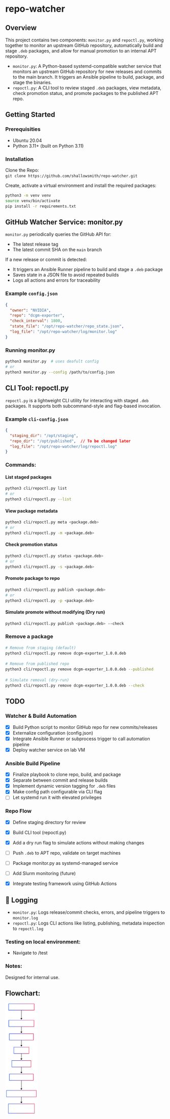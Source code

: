 # repo-watcher
## Overview
This project contains two components: `monitor.py` and `repoctl.py`, working together to monitor an upstream GitHub repository, automatically build and stage `.deb` packages, and allow for manual promotion to an internal APT repository.

- `monitor.py`: A Python-based systemd-compatible watcher service that monitors an upstream GitHub repository for new releases and commits to the main branch. It triggers an Ansible pipeline to build, package, and stage the binaries.
- `repoctl.py`: A CLI tool to review staged `.deb` packages, view metadata, check promotion status, and promote packages to the published APT repo.

## Getting Started
### Prerequisities
- Ubuntu 20.04
- Python 3.11+ (built on Python 3.11)

### Installation
Clone the Repo: <br/>
`git clone https://github.com/shallowsmith/repo-watcher.git`

Create, activate a virtual environment and install the required packages:

```bash
python3 -m venv venv
source venv/bin/activate
pip install -r requirements.txt
```

## GitHub Watcher Service: monitor.py  

`monitor.py` periodically queries the GitHub API for:
- The latest release tag
- The latest commit SHA on the `main` branch

If a new release or commit is detected:
- It triggers an Ansible Runner pipeline to build and stage a `.deb` package
- Saves state in a JSON file to avoid repeated builds
- Logs all actions and errors for traceability

### Example `config.json`
```json
{
  "owner": "NVIDIA",
  "repo": "dcgm-exporter",
  "check_interval": 1800,
  "state_file": "/opt/repo-watcher/repo_state.json",
  "log_file": "/opt/repo-watcher/log/monitor.log"
}
```

### Running monitor.py
```bash
python3 monitor.py  # uses deafult config
# or
python3 monitor.py --config /path/to/config.json
```


## CLI Tool: repoctl.py

`repoctl.py` is a lightweight CLI utility for interacting with staged `.deb` packages. It supports both subcommand-style and flag-based invocation.

### Example `cli-config.json`
```json
{
  "staging_dir": "/opt/staging",
  "repo_dir": "/opt/published",  // To be changed later
  "log_file": "/opt/repo-watcher/log/repoctl.log"
}
```

### Commands:

#### List staged packages
```bash
python3 cli/repoctl.py list
# or
python3 cli/repoctl.py --list
```

#### View package metadata
```bash
python3 cli/repoctl.py meta <package.deb>
# or
python3 cli/repoctl.py -m <package.deb>
```

#### Check promotion status
```bash
python3 cli/repoctl.py status <package.deb>
# or
python3 cli/repoctl.py -s <package.deb>
```

#### Promote package to repo
```bash
python3 cli/repoctl.py publish <package.deb>
# or
python3 cli/repoctl.py -p <package.deb>
```
#### Simulate promote without modifying (Dry run)
```bash
python3 cli/repoctl.py publish <package.deb> --check
```

### Remove a package
```bash
# Remove from staging (default)
python3 cli/repoctl.py remove dcgm-exporter_1.0.0.deb

# Remove from published repo
python3 cli/repoctl.py remove dcgm-exporter_1.0.0.deb --published

# Simulate removal (dry-run)
python3 cli/repoctl.py remove dcgm-exporter_1.0.0.deb --check
```

## TODO

### Watcher & Build Automation
- [x] Build Python script to monitor GitHub repo for new commits/releases
- [x] Externalize configuration (config.json)
- [x] Integrate Ansible Runner or subprocess trigger to call automation pipeline
- [x] Deploy watcher service on lab VM

### Ansible Build Pipeline
- [x] Finalize playbook to clone repo, build, and package
- [x] Separate between commit and release builds
- [x] Implement dynamic version tagging for `.deb` files
- [x] Make config path configurable via CLI flag
- [ ] Let systemd run it with elevated privileges

### Repo Flow
- [x] Define staging directory for review
- [x] Build CLI tool (repoctl.py)
- [x] Add a dry run flag to simulate actions without making changes
- [ ] Push `.deb` to APT repo, validate on target machines
- [ ] Package monitor.py as systemd-managed service
- [ ] Add Slurm monitoring (future)
- [x] Integrate testing framework using GitHub Actions


## 📝 Logging
- `monitor.py`: Logs release/commit checks, errors, and pipeline triggers to `monitor.log`
- `repoctl.py`: Logs CLI actions like listing, publishing, metadata inspection to `repoctl.log`

### Testing on local environment:
- Navigate to /test

### Notes:
Designed for internal use.

## Flowchart:
<img src="./public/flowchart.svg" alt="Mermaid Chart" style="max-width: 20%;">